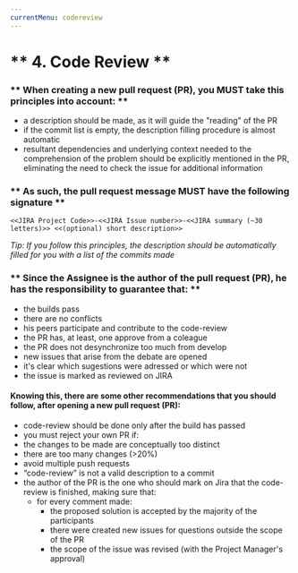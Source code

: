 ```yaml
---
currentMenu: codereview
---
```


# ** 4. Code Review **

### ** When creating a new pull request (PR), you MUST take this principles into account: **

* a description should be made, as it will guide the "reading" of the PR
* if the commit list is empty, the description filling procedure is almost automatic
* resultant dependencies and underlying context needed to the comprehension of the problem should be explicitly mentioned in the PR, eliminating the need to check the issue for additional information

### ** As such, the pull request message MUST have the following signature **

```
<<JIRA Project Code>>-<<JIRA Issue number>>-<<JIRA summary (~30 letters)>> <<(optional) short description>>
```

*Tip: If you follow this principles, the description should be automatically filled for you with a list of the commits made*

### ** Since the Assignee is the author of the pull request (PR), he has the responsibility to guarantee that: **

* the builds pass
* there are no conflicts
* his peers participate and contribute to the code-review
* the PR has, at least, one approve from a coleague
* the PR does not desynchronize too much from develop
* new issues that arise from the debate are opened
* it's clear which sugestions were adressed or which were not
* the issue is marked as reviewed on JIRA

#### Knowing this, there are some other recommendations that you should follow, after opening a new pull request (PR):

* code-review should be done only after the build has passed
* you must reject your own PR if:
 * the changes to be made are conceptually too distinct
 * there are too many changes (>20%)
* avoid multiple push requests
* “code-review” is not a valid description to a commit
* the author of the PR is the one who should mark on Jira that the code-review is finished, making sure that:
    * for every comment made:
        * the proposed solution is accepted by the majority of the participants
        * there were created new issues for questions outside the scope of the PR
        * the scope of the issue was revised (with the Project Manager's approval)
